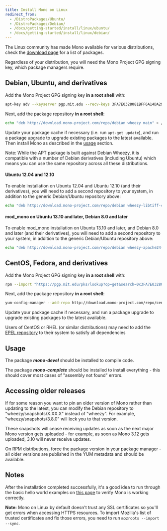 ```yaml
---
title: Install Mono on Linux
redirect_from:
  - /DistroPackages/Ubuntu/
  - /DistroPackages/Debian/
  - /docs/getting-started/install/linux/ubuntu/
  - /docs/getting-started/install/linux/debian/
---
```


The Linux community has made Mono available for various distributions, check the [download page](/download/) for a list of packages.

Regardless of your distribution, you will need the Mono Project GPG signing key, which package managers require.

Debian, Ubuntu, and derivatives
-------------------------------

Add the Mono Project GPG signing key **in a root shell** with:

``` bash
apt-key adv --keyserver pgp.mit.edu --recv-keys 3FA7E0328081BFF6A14DA29AA6A19B38D3D831EF
```

Next, add the package repository **in a root shell**:

``` bash
echo "deb http://download.mono-project.com/repo/debian wheezy main" > /etc/apt/sources.list.d/mono-xamarin.list
```

Update your package cache if necessary (i.e. run `apt-get update`), and run a package upgrade to upgrade existing packages to the latest available. Then install Mono as described in the [usage](#usage) section.

Note: While the APT package is built against Debian Wheezy, it is compatible with a number of Debian derivatives (including Ubuntu) which means you can use the same repository across all these distributions.

#### Ubuntu 12.04 and 12.10

To enable installation on Ubuntu 12.04 and Ubuntu 12.10 (and their derivatives), you will need to add a second repository to your system, in addition to the generic Debian/Ubuntu repository above:

``` bash
echo "deb http://download.mono-project.com/repo/debian wheezy-libtiff-compat main" >> /etc/apt/sources.list.d/mono-xamarin.list
```

#### mod_mono on Ubuntu 13.10 and later, Debian 8.0 and later

To enable mod_mono installation on Ubuntu 13.10 and later, and Debian 8.0 and later (and their derivatives), you will need to add a second repository to your system, in addition to the generic Debian/Ubuntu repository above:

``` bash
echo "deb http://download.mono-project.com/repo/debian wheezy-apache24-compat main" >> /etc/apt/sources.list.d/mono-xamarin.list
```

CentOS, Fedora, and derivatives
-------------------------------

Add the Mono Project GPG signing key **in a root shell** with:

``` bash
rpm --import "https://pgp.mit.edu/pks/lookup?op=get&search=0x3FA7E0328081BFF6A14DA29AA6A19B38D3D831EF"
```

Next, add the package repository **in a root shell**:

``` bash
yum-config-manager --add-repo http://download.mono-project.com/repo/centos/
```

Update your package cache if necessary, and run a package upgrade to upgrade existing packages to the latest available.

Users of CentOS or RHEL (or similar distributions) may need to add the [EPEL repository](https://fedoraproject.org/wiki/EPEL) to their system to satisfy all dependencies

Usage
-----

The package ***mono-devel*** should be installed to compile code.

The package ***mono-complete*** should be installed to install everything - this should cover most cases of "assembly not found" errors.

Accessing older releases
------------------------

If for some reason you want to pin an older version of Mono rather than updating to the latest, you can modify the Debian repository to "wheezy/snapshots/X.XX.X" instead of "wheezy". For example, "wheezy/snapshots/3.8.0" will lock you to that version.

These snapshots will cease receiving updates as soon as the next major Mono version gets uploaded - for example, as soon as Mono 3.12 gets uploaded, 3.10 will never receive updates.

On RPM distributions, force the package version in your package manager - all older versions are published in the YUM metadata and should be available.

Notes
-----

After the installation completed successfully, it's a good idea to run through the basic hello world examples on [this page](/docs/getting-started/mono-basics/) to verify Mono is working correctly.

**Note:** Mono on Linux by default doesn't trust any SSL certificates so you'll get errors when accessing HTTPS resources. To import Mozilla's list of trusted certificates and fix those errors, you need to run `mozroots --import --sync`.
